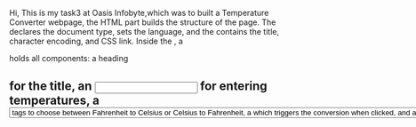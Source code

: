  Hi, This is my task3 at Oasis Infobyte,which was to built a Temperature Converter webpage, the HTML part builds the structure of the page. The <!DOCTYPE html> declares the
 document type, <html lang="en"> sets the language, and the <head> contains the title, character encoding, and CSS link. Inside the <body>, a <div class="container"> holds 
 all components: a heading <h2> for the title, an <input type="number"> for entering temperatures, a <select> dropdown with <option> tags to choose between Fahrenheit to 
 Celsius or Celsius to Fahrenheit, a <button> which triggers the conversion when clicked, and a <div id="result"> to display the output. The CSS file styles the components, 
 giving the body a clean font and background, while the container is centered with padding, rounded corners, and a box shadow. Inputs, buttons, and selects are styled for size
 and spacing, and the button changes color on hover. The JavaScript defines the convertTemperature() function, which collects user input using document.getElementById, converts
 it to a number with parseFloat, and checks for validity using isNaN. If valid, it applies the correct formula—(F − 32) × 5/9 for Fahrenheit to Celsius or (C × 9/5) + 32 for
 Celsius to Fahrenheit—rounds the result to two decimal places using .toFixed(2), and displays it in the result <div>. This integration of HTML, CSS, and JavaScript makes a 
 functional and neatly styled calculator.
